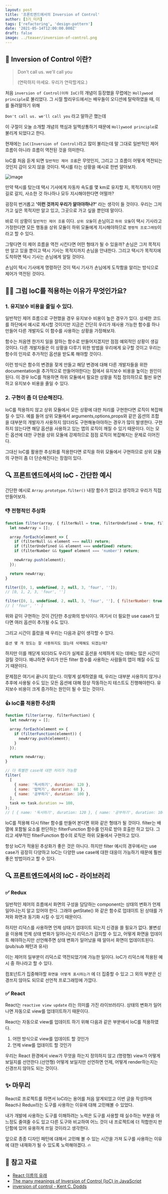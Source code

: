 ```yaml
---
layout: post
title: '프론트엔드에서의 Inversion of Control'
author: [3기_미키]
tags: ['refactoring', 'design-pattern']
date: '2021-05-14T12:00:00.000Z'
draft: false
image: ../teaser/inversion-of-control.png
---
```


## 🎁 Inversion of Control 이란?

> Don't call us. we'll call you
>
> (연락하지 마세요. 우리가 연락할게요.)

처음 `inversion of Control(이하 IoC)`의 개념이 등장했을 무렵에는 `Hollywood principle`로 불리었다.
그 시절 할리우드에서는 배우들이 오디션에 탈락하였을 때, 이를 돌려말하기 위해

`Don't call us. we'll call you` 라고 말하곤 했는데

이 구절이 오늘 소개할 개념의 핵심과 일맥상통하기 때문에 `Hollywood principle`로 불리게 되었다고 한다.

현재에는 `IoC(Inversion of Control)`라고 많이 불리는데
말 그대로 일반적인 제어 흐름이 아니라 흐름이 역전된 것을 의미한다.

IoC를 처음 듣게 되면 `일반적인 제어 흐름`은 무엇인지,
그리고 그 흐름이 어떻게 역전되는 것인지 감이 오지 않을 것이다.
택시를 타는 상황을 예시로 한번 알아보자.

![image](https://user-images.githubusercontent.com/48755175/118286801-cf2d8000-b50d-11eb-806e-95a5e85bd01c.png)

만약 택시를 탔는데 택시 기사에게 자동차 속도를 몇 km로 유지할 지,
목적지까지 어떤 길로 갈지, 사소한 것 하나하나 모두 지시해야한다면 어떨까?

굉장히 번거롭고 **'이런 것까지 우리가 알아야하나?'** 라는 생각이 들 것이다. 우리는 그저 가고 싶은 목적지만 알고 있고, 그곳으로 가고 싶을 뿐인데 말이다.

바로 이 상황이 `일반적인 제어 흐름` 이다.
`상위 모듈`이 손님이고 `하위 모듈`이 택시 기사라고 가정한다면
모든 행동을 상위 모듈이 하위 모듈에게 지시해야하므로 `명령적 프로그래밍`이라고 할 수 있다.

그렇다면 이 제어 흐름을 역전 시킨다면 어떤 형태가 될 수 있을까?
손님은 그저 목적지만 알고 있을 뿐이고 택시 기사는 목적지까지 손님을 안내한다.
그리고 택시가 목적지에 도착하면 택시 기사는 손님에게 알릴 것이다.

손님이 택시 기사에게 명령하던 것이 택시 기사가 손님에게 도착함을 알리는 방식으로 제어가 역전된 것이다.

## 🙋‍♂️ 그럼 IoC를 적용하는 이유가 무엇인가요?

### 1. 유지보수 비용을 줄일 수 있다.

일반적인 제어 흐름으로 구현했을 경우 유지보수 비용이 높은 경우가 있다.
상세한 코드를 하단에서 예시로 제시할 것이지만 지금은 간단히 우리가 재사용 가능한 함수를 하나 만들어
다른 개발자도 이 함수를 사용하는 상황을 가정해보자.

함수는 처음엔 한가지 일을 잘하는 함수로 만들어지겠지만 점점 예외적인 상황이 생길 것이다.
다른 개발자들은 이 상황을 다루기 위한 방법을 우리에게 요구할 것이고
우리는 함수의 인자로 추가적인 옵션을 받도록 해야할 것이다.

이런 방식은 함수의 변경을 잦게 만들고 해당 변경에 대해 다른 개발자들을 위한 documentation을 추가적으로 만들어야한다는 점에서
유지보수 비용을 높이는 원인이 된다.
이 경우 IoC를 적용하면 하위 모듈에서 필요한 상황을 직접 정의하므로 훨씬 유연하고 유지보수 비용을 줄일 수 있다.

### 2. 구현이 좀 더 단순해진다.

IoC를 적용하지 않고 상위 모듈에서 모든 상황에 대한 처리를 구현한다면 로직이 복잡해질 수 있다.
예를 들어 상위 모듈에서 arguments,options,props와 같은 옵션의 조합을 대부분의 개발자가 사용하지 않더라도 구현해놓아야하는 경우가 많이 발생한다.
구현하지 않는다면 해당 옵션을 사용하고 있는 앱의 로직이 깨질 수 있기 때문이다. 이는 모든 옵션에 대한 구현을 상위 모듈에 강제하므로 점점 로직이 복잡해지는 문제로 이어진다.

그대신 IoC를 활용한 추상화를 적용한다면 로직을 하위 모듈에서 구현하므로 상위 모듈의 구현이 좀 더 단순해진다는 장점이 있다.

## 🔍 프론트엔드에서의 IoC - 간단한 예시

간단한 예시로 `Array.prototype.filter()` 내장 함수가 없다고 생각하고 우리가 직접 만들어보자.

### 👎 전형적인 추상화

```js
function filter(array, { filterNull = true, filterUndefined = true, filterNumber = false } = {}) {
  let newArray = [];

  array.forEach(element => {
    if (filterNull && element === null) return;
    if (filterUndefined && element === undefined) return;
    if (filterNumber && typeof element === 'number') return;

    newArray.push(element);
  });

  return newArray;
}

filter([0, 1, undefined, 2, null, 3, 'four', '']);
// [0, 1, 2, 3, 'four', '']

filter([0, 1, undefined, 2, null, 3, 'four', ''], { filterNumber: true });
// [ 'four', '' ]
```

위와 같이 구현하는 것이 간단한 추상화의 방식이다.
여기서 더 필요한 use case가 있다면 여러 옵션이 추가될 수도 있다.

그리고 시간이 흘렀을 때 우리는 다음과 같이 생각할 수 있다.

`옵션 몇 개 정도는 잘 사용하지도 않는데 삭제해도 되겠는데?`

하지만 이를 깨닫게 되더라도 우리가 실제로 옵션을 삭제하게 되는 데에는 많은 시간이 걸릴 것이다.
왜냐하면 우리가 만든 filter 함수를 사용하는 사람들의 앱이 깨질 수도 있기 때문이다.

문제점은 여기서 끝나지 않는다. 이렇게 설계하였을 때, 우리는 대부분 사용하지 않거나 추후에 사용될 수도 있는
모든 옵션에 대해 정상 작동하는지 테스트도 진행해야한다.
유지보수 비용이 크게 증가하는 원인이 될 수 있는 것이다.

### 👍 IoC를 적용한 추상화

```js
function filter(array, filterFunction) {
  let newArray = [];

  array.forEach(element => {
    if (filterFunction(element)) {
      newArray.push(element);
    }
  });

  return newArray;
}

// 더 특별한 case에 대한 처리가 가능함
filter(
  [
    { name: '독서하기', duration: 120 },
    { name: '밥먹기', duration: 60 },
    { name: '공부하기', duration: 100 },
  ],
  task => task.duration >= 100,
);
// [ { name: '독서하기', duration: 120 }, { name: '공부하기', duration: 100 } ]
```

IoC를 적용해 다시 filter 함수를 만들어 본다면 위와 같은 형태가 될 것이다.
filter는 배열에 포함될 요소를 판단하는 filterFunction 함수를 인자로 받아 호출만 하고 있다.
그리고 세부적인 filterFunction 함수의 로직은 하위 모듈에서 구현하고 있다.

항상 IoC가 적용된 추상화가 좋은 것은 아니다.
하지만 filter 예시의 경우에서는 use case가 굉장히 다양하고
IoC는 다양한 use case에 대한 대응이 가능하기 때문에 훨씬 좋은 방법이라고 할 수 있다.

## 🔍 프론트엔드에서의 IoC - 라이브러리

### ✅ Redux

일반적인 제어의 흐름에서 화면의 구성을 담당하는 component는 상태의 변화가 언제 일어나는지 알고 있어야 한다. 그래야 getState() 와 같은 함수로 업데이트 된 상태를 가져와 화면과 동기화 시킬 수 있기 때문이다.

하지만 리덕스를 사용하면 언제 상태가 업데이트 되는지 신경을 쓸 필요가 없다. 불변성을 이용해 언제 상태 변화가 일어나는지 리덕스가 감지할 수 있고, 어떻게 화면을 업데이트 해야하는지만 선언해주면 상태 변화가 일어났을 때 알아서 화면이 업데이트된다. (pub/sub 패턴과 유사)

이는 제어의 일부분이 리덕스로 역전되었기에 가능한 일이다.
IoC가 리덕스에 적용된 예시 중 하나라고 할 수 있다.

컴포넌트가 집중해야할 `화면을 어떻게 표시하는가` 에 더 집중할 수 있고 그 외의 부분은 신경쓰지 않아도 되므로 선언적 프로그래밍에 가깝다.

### ✅ React

React는 `reactive view update` 라는 의미를 가진 라이브러리다.
상태의 변화가 일어나면 자동으로 view를 업데이트하기 때문이다.

React는 자동으로 view를 업데이트 하기 위해 다음과 같은 부분에서 IoC를 적용하였다.

1. 어떤 방식으로 view를 업데이트 할 것인가
2. 언제 view를 업데이트 할 것인가

우리는 React 환경에서
view가 무엇을 하는지 정의하지 않고 (명령형)
view가 어떻게 보일지를 선언한다.(선언형)
어떻게 보일지만 선언하면 언제, 어떻게 render하는지는 신경쓰지 않아도 되는 것이다.

## ✨ 마무리

React로 프로젝트를 하면서 IoC라는 용어를 처음 알게되었고
이번 글을 작성하며 React나 Redux라는 도구를 사용하는 이유에 대해 고민해볼 수 있었다.

내가 개발에 사용하는 도구를 이해하려는 노력은
도구를 사용할 때 실수하는 부분을 어느정도 줄여줄 수도 있고
다른 도구와 비교하여 어느 것이 내 프로젝트에 더 적합한지 판단함에 있어
유용하게 쓰일 것이라고 생각한다.

앞으로 종종 디자인 패턴에 대해서 고민해 볼 수 있는 시간을 가져
도구를 사용하는 이유에 대한 내재화가 될 수 있도록 노력해야겠다. 🔥

## 📜 참고 자료

- [React 이름의 유래](https://www.freecodecamp.org/news/yes-react-is-taking-over-front-end-development-the-question-is-why-40837af8ab76/)
- [The many meanings of Inversion of Control (IoC) in JavaScript](https://www.youtube.com/watch?v=grF-BVK1vzM)
- [inversion of control - Kent C. Dodds](https://kentcdodds.com/blog/inversion-of-control)
